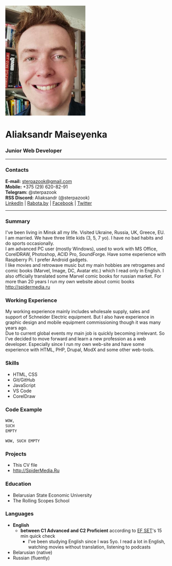 ![applicant's photo](/pics/am-photo.jpg "Aliaksandr Maiseyenka")
# Aliaksandr Maiseyenka
### Junior Web Developer
------------
### Contacts
**E-mail:** sterpazook@gmail.com\
**Mobile:** +375 (29) 620-82-91\
**Telegram:** @sterpazook\
**RSS Discord:** Aliaksandr (@sterpazook)\
[LinkedIn](https://www.linkedin.com/in/%D0%B0%D0%BB%D0%B5%D0%BA%D1%81%D0%B0%D0%BD%D0%B4%D1%80-%D0%BC%D0%BE%D0%B8%D1%81%D0%B5%D0%B5%D0%BD%D0%BA%D0%BE-395a42243 "Aliaksandr Maiseyenka") | [Rabota.by](https://rabota.by/applicant/resumes/view?resume=49525750ff09ea1ed50039ed1f56426d594446 "Aliaksandr Maiseyenka") | [Facebook](https://www.facebook.com/alexander.moiseyenko "Aliaksandr Maiseyenka") | [Twitter](https://www.twitter.com/sterpazook "sterpazook")

----------------------
### Summary
I've been living in Minsk all my life. Visited Ukraine, Russia, UK, Greece, EU.
I am married. We have three little kids (3, 5, 7 yo). 
I have no bad habits and do sports occasionally.\
I am advanced PC user (mostly Windows), used to work with MS Office, CorelDRAW, Photoshop, ACID Pro, SoundForge. Have some experience with Raspberry Pi. I prefer Android gadgets.\
I like movies and retrowave music but my main hobbies are retrogames and comic books (Marvel, Image, DC, Avatar etc.) which I read only in English. I also officially translated some Marvel comic books for russian market. For more than 20 years I run my own website about comic books http://spidermedia.ru
### Working Experience
My working experience mainly includes wholesale supply, sales and support of Schneider Electric equipment. But I also have experience in graphic design and mobile equipment commissioning though it was many years ago.\
Due to current global events my main job is quickly becoming irrelevant. So I've decided to move forward and learn a new profession as a web developer. Especially since I run my own web-site and have some experience with HTML, PHP, Drupal, ModX and some other web-tools.
### Skills
* HTML, CSS
* Git/GitHub
* JavaScript
* VS Code
* CorelDraw
### Code Example
```
WOW,
SUCH
EMPTY 
```
` WOW, SUCH EMPTY `
### Projects
* This CV file
* http://SpiderMedia.Ru
### Education
* Belarusian State Economic University
* The Rolling Scopes School
### Languages
* **English**
    + **between C1 Advanced and C2 Proficient** according to [EF SET](http://www.EFset.org "www.EFset.org")'s 15 min quick check
        - I've been studying English since I was 5yo. I read a lot in English, watching movies without translation, listening to podcasts
* Belarusian (native)
* Russian (fluently)
